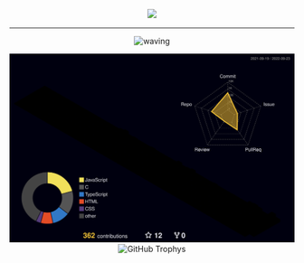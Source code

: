 <div align="Center">

![](https://komarev.com/ghpvc/?username=DSDmark&color=blue)

---

![waving](https://capsule-render.vercel.app/api?type=waving&height=400&text=DSDmark!&fontAlign=50&fontAlignY=40&animation=fadeIn&color=gradient&fontColor=000000&desc=Let's_Make_World_OpenSource🌎&stroke=00FF00)

![profile 3d contrib](profile-3d-contrib/profile-night-rainbow.svg)
![GitHub Trophys](https://github-profile-trophy.vercel.app/?username=DSDmark&theme=algolia)

</div>
